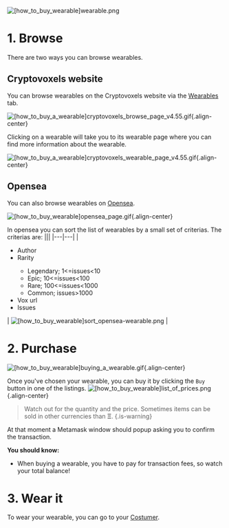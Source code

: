 
![[how_to_buy_wearable]wearable.png](/tutorials/[how_to_buy_wearable]wearable.png)

# 1. Browse
There are two ways you can browse wearables.

## Cryptovoxels website
You can browse wearables on the Cryptovoxels website via the [Wearables](https://www.cryptovoxels.com/wearables) tab.

![[how_to_buy_a_wearable]cryptovoxels_browse_page_v4.55.gif](/tutorials/[how_to_buy_a_wearable]cryptovoxels_browse_page_v4.55.gif){.align-center}

Clicking on a wearable will take you to its wearable page where you can find more information about the wearable.

![[how_to_buy_a_wearable]cryptovoxels_wearable_page_v4.55.gif](/tutorials/[how_to_buy_a_wearable]cryptovoxels_wearable_page_v4.55.gif){.align-center}

## Opensea

You can also browse wearables on [Opensea](https://opensea.io/assets/cryptovoxel-wearables).

![[how_to_buy_wearable]opensea_page.gif](/tutorials/[how_to_buy_wearable]opensea_page.gif){.align-center}


In opensea you can sort the list of wearables by a small set of criterias.
The criterias are:
|||
|---|---|
|<ul><li> Author</li><li>Rarity</li><ul><li> Legendary; 1<=issues<10 </li><li> Epic; 10<=issues<100 </li><li> Rare; 100<=issues<1000 </li><li> Common; issues>1000 </li></ul><li> Vox url </li><li> Issues </li></ul> | ![[how_to_buy_wearable]sort_opensea-wearable.png](/tutorials/[how_to_buy_wearable]sort_opensea-wearable.png) |



# 2. Purchase

![[how_to_buy_wearable]buying_a_wearable.gif](/tutorials/[how_to_buy_wearable]buying_a_wearable.gif){.align-center}

Once you've chosen your wearable, you can buy it by clicking the `Buy` button in one of the listings.
![[how_to_buy_wearable]list_of_prices.png](/tutorials/[how_to_buy_wearable]list_of_prices.png){.align-center}

> Watch out for the quantity and the price. Sometimes items can be sold in other currencies than **Ξ**.
{.is-warning}

At that moment a Metamask window should popup asking you to confirm the transaction.

**You should know:**
- When buying a wearable, you have to pay for transaction fees, so watch your total balance!

# 3. Wear it

To wear your wearable, you can go to your [Costumer](/docs/Player_customization/Costume_tab).


